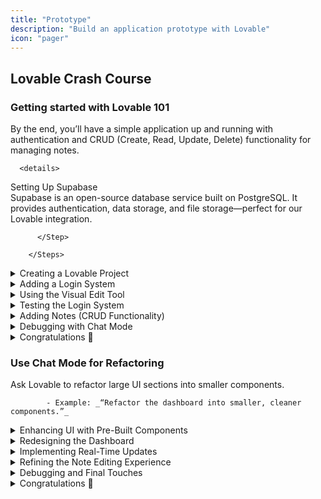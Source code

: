```yaml
---
title: "Prototype"
description: "Build an application prototype with Lovable"
icon: "pager"
---
```


## Lovable Crash Course

### Getting started with Lovable 101
By the end, you’ll have a simple application up and running with authentication and CRUD (Create, Read, Update, Delete) functionality for managing notes.

    
      <details>
<summary>Setting Up Supabase</summary>
Supabase is an open-source database service built on PostgreSQL. It provides authentication, data storage, and file storage—perfect for our Lovable integration.

        

          </Step>
          
        </Steps>
</details>
      <details>
<summary>Creating a Lovable Project</summary>
Now, let’s set up a project in Lovable.

        

### Start with a Fresh Blank Project

          
        </Steps>
</details>
      <details>
<summary>Adding a Login System</summary>

### Create a Navigation Bar with a Login Button

          
        </Steps>
</details>
      <details>
<summary>Using the Visual Edit Tool</summary>
Customize the UI:

        

### Step 1
Open the **Edit Tool** in Lovable.

### Step 2
Click on UI elements (e.g., buttons) to modify styles.

### Step 3
Ensure all text is visible (e.g., black text on white backgrounds).

</details>
      <details>
<summary>Testing the Login System</summary>

### Create a Test Account

          
        </Steps>
</details>
      <details>
<summary> Adding Notes (CRUD Functionality)</summary>

### Set Up a Notes Table in Supabase

          

          </Step>
          
        </Steps>
</details>
      <details>
<summary>Debugging with Chat Mode</summary>

        

### Identify Errors
- If an issue arises, enable **Chat Mode**.
            - Lovable will analyze **Supabase logs** and **TypeScript errors**.

### Apply Fixes

        </Steps>
</details>
      <details>
<summary>Congratulations 🎉</summary>
You’ve:

        - Set up **Supabase** and **Lovable**.
        - Implemented **authentication**.
        - Built a **dashboard** with **CRUD functionality** for notes.
        - Learned how to debug issues effectively.
</details>
    
  </Step>
  

### Use Chat Mode for Refactoring
Ask Lovable to refactor large UI sections into smaller components.

            
            - Example: _“Refactor the dashboard into smaller, cleaner components.”_

</details>
      <details>
<summary>Enhancing UI with Pre-Built Components</summary>
If you’re not a designer, leveraging pre-built styles can improve your app’s appearance.

        

### Using 21st.dev for UI Inspiration

          

### Step 2
Add this system prompt in the project settings' knowledge to ensure all new buttons follow this style:

                

### Step 3
Everytime you add a button, this pre-set style will be respected.

          </Step>
        </Steps>
</details>
      <details>
<summary>Redesigning the Dashboard</summary>
To update the dashboard layout:

        

### Step 1
Find a **design you like** (e.g., on [Dribbble](https://dribbble.com/)).

### Step 2
**Screenshot the relevant section** and upload it to Lovable.

### Step 3
**Provide clear instructions**, such as:

            
            

</details>
      <details>
<summary>Implementing Real-Time Updates</summary>

### Enable Real-Time Sync for Notes

### Step 2
Ensure data updates in both the **sidebar** and **editing panel**.

          </Step>
          
          </Step>
        </Steps>
</details>
      <details>
<summary>Refining the Note Editing Experience</summary>

### Use Mobbin for Real-World UI Examples
Search for “note-taking UI” to see how popular apps design their interfaces.

            

### Applying UI Improvements

          </Step>
        </Steps>
</details>
      <details>
<summary>Debugging and Final Touches</summary>

### Fix UI Bugs
Ensure all UI elements update correctly when modified.

            

### Optimize Button Styling
Adjust button and input styling to match the intended design.

            

</details>
      <details>
<summary>Congratulations 🎉</summary>
By the end of this module, you should have:

        - Refactored large UI sections into reusable components.
        - Implemented a polished note-taking dashboard.
        - Used real-time updates for better user experience.
        - Refined the design using external inspirations and best practices.
</details>
    
  </Step>
  
</Steps>